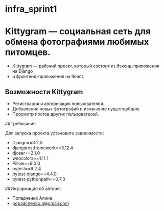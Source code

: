 # infra_sprint1

# Kittygram — социальная сеть для обмена фотографиями любимых питомцев. 

- Kittygram — рабочий проект, который состоит из бэкенд-приложения на Django
- и фронтенд-приложения на React.	

## Возможности Kittygram 

- Регистрация и авторизация пользователей.
- Добавление новых фотографий и изменение существубщих.
- Просмотр постов других пользоватеоей.

##Требования

Для запуска проекта установите зависимости:
- Django==3.2.3
- djangorestframework==3.12.4
- djoser==2.1.0
- webcolors==1.11.1
- Pillow==9.0.0
- pytest==6.2.4
- pytest-django==4.4.0
- pytest-pythonpath==0.7.3

##Информация об авторе:

- Попадченко Алина
- popadchenko.a@gmail.com
